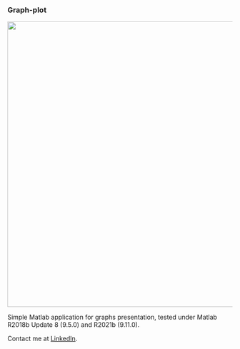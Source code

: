 ### Graph-plot
<img src ="https://raw.githubusercontent.com/syanenko/Graph-plot/main/screenshot.png" width="640">

Simple Matlab application for graphs presentation, tested under Matlab R2018b Update 8 (9.5.0) and R2021b (9.11.0).

Contact me at [LinkedIn](https://www.linkedin.com/in/sergey-yanenko-57b21a96/).
